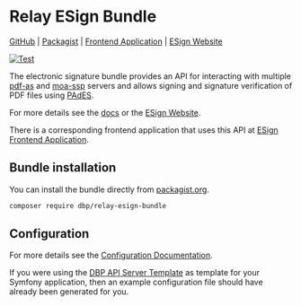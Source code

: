 # Relay ESign Bundle

[GitHub](https://github.com/digital-blueprint/relay-esign-bundle) |
[Packagist](https://packagist.org/packages/dbp/relay-esign-bundle) |
[Frontend Application](https://github.com/digital-blueprint/esign-app) |
[ESign Website](https://dbp-demo.tugraz.at/site/software/esign.html)

[![Test](https://github.com/digital-blueprint/relay-esign-bundle/actions/workflows/test.yml/badge.svg)](https://github.com/digital-blueprint/relay-esign-bundle/actions/workflows/test.yml)

The electronic signature bundle provides an API for interacting with multiple
[pdf-as](https://www.egiz.gv.at/en/schwerpunkte/16-pdf-as) and [moa-ssp](https://www.egiz.gv.at/en/schwerpunkte/13-moaspssid)
servers and allows signing and signature verification of PDF files using [PAdES](https://en.wikipedia.org/wiki/PAdES).

For more details see the [docs](./docs/index.md) or the [ESign Website](https://dbp-demo.tugraz.at/site/software/esign.html).

There is a corresponding frontend application that uses this API at [ESign Frontend Application](https://github.com/digital-blueprint/esign-app).

## Bundle installation

You can install the bundle directly from [packagist.org](https://packagist.org/packages/dbp/relay-esign-bundle).

```bash
composer require dbp/relay-esign-bundle
```

## Configuration

For more details see the [Configuration Documentation](./docs/config.md).

If you were using the [DBP API Server Template](https://github.com/digital-blueprint/relay-server-template)
as template for your Symfony application, then an example configuration file should have already been generated for you.
